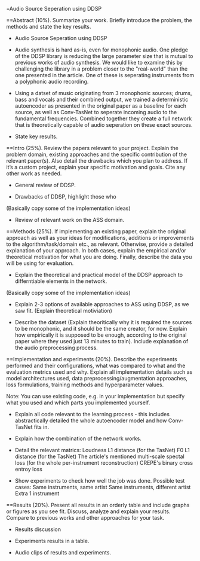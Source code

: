 =Audio Source Seperation using DDSP

==Abstract (10%). Summarize your work. Briefly introduce the problem, the methods and state the key results.

- Audio Source Seperation using DDSP

- Audio synthesis is hard as-is, even for monophonic audio. One pledge of the DDSP library is reducing the large parameter size that is mutual to previous works of audio synthesis.
	We would like to examine this by challenging the library in a problem closer to the "real-world" than the one presented in the article.
	One of these is seperating instruments from a polyphonic audio recording.

- Using a datset of music originating from 3 monophonic sources; drums, bass and vocals and their combined output, we trained a deterministic autoencoder as presented in the original paper as a baseline for each source, as well as Conv-TasNet to seperate incoming audio to the fundamental frequencies. Combined together they create a full network that is theoretically capable of audio seperation on these exact sources.

- State key results.

==Intro (25%). Review the papers relevant to your project. Explain the problem domain, existing approaches and the specific contribution of the relevant paper(s). Also detail the drawbacks which you plan to address. If it’s a custom project, explain your specific motivation and goals. Cite any other work as needed.

- General review of DDSP.

- Drawbacks of DDSP, highlight those who 

(Basically copy some of the implementation ideas)
- Review of relevant work on the ASS domain.

==Methods (25%). If implementing an existing paper, explain the original approach as well as your ideas for modifications, additions or improvements to the algorithm/task/domain etc., as relevant. Otherwise, provide a detailed explanation of your approach. In both cases, explain the empirical and/or theoretical motivation for what you are doing. Finally, describe the data you will be using for evaluation.

- Explain the theoretical and practical model of the DDSP approach to differntiable elements in the network.

(Basically copy some of the implementation ideas)
- Explain 2-3 options of available approaches to ASS using DDSP, as we saw fit. (Explain theoretical motiviation)

- Describe the dataset (Explain theoritically why it is required the sources to be monophonic, and it should be the same creator, for now. Explain how empirically it is supposed to be enough, according to the original paper where they used just 13 minutes to train).
	Include explanation of the audio preprocessing process.


==Implementation and experiments (20%). Describe the experiments performed and their configurations, what was compared to what and the evaluation metrics used and why. Explain all implementation details such as model architectures used, data preprocessing/augmentation approaches, loss formulations, training methods and hyperparameter values.

Note: You can use existing code, e.g. in your implementation but specify what you used and which parts you implemented yourself.

- Explain all code relevant to the learning process - this includes abstractically detailed the whole autoencoder model and how Conv-TasNet fits in.

- Explain how the combination of the network works.

- Detail the relevant matrics:
	Loudness L1 distance (for the TasNet)
	F0  L1 distance (for the TasNet)
	The article's mentioned multi-scale spectal loss (for the whole per-instrument reconstruction)
	CREPE's binary cross entroy loss

- Show experiments to check how well the job was done.
	Possible test cases:
		Same instruments, same artist
		Same instruments, different artist
		Extra 1 instrument

==Results (20%). Present all results in an orderly table and include graphs or figures as you see fit. Discuss, analyze and explain your results. Compare to previous works and other approaches for your task.

- Results discussion

- Experiments results in a table.

- Audio clips of results and experiments.